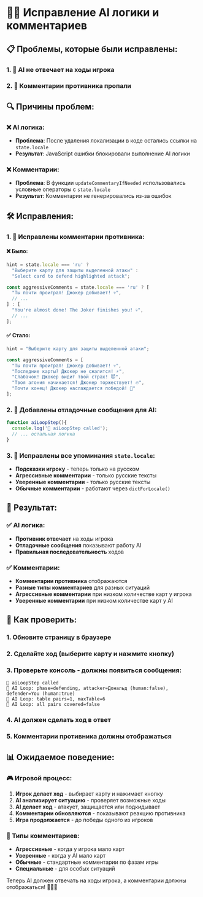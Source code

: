 # 🤖💬 Исправление AI логики и комментариев

## 📋 Проблемы, которые были исправлены:

### 1. 🤖 AI не отвечает на ходы игрока
### 2. 💬 Комментарии противника пропали

## 🔍 Причины проблем:

### ❌ AI логика:
- **Проблема**: После удаления локализации в коде остались ссылки на `state.locale`
- **Результат**: JavaScript ошибки блокировали выполнение AI логики

### ❌ Комментарии:
- **Проблема**: В функции `updateCommentaryIfNeeded` использовались условные операторы с `state.locale`
- **Результат**: Комментарии не генерировались из-за ошибок

## 🛠️ Исправления:

### 1. 💬 Исправлены комментарии противника:

#### ❌ Было:
```javascript
hint = state.locale === 'ru' ? 
  "Выберите карту для защиты выделенной атаки" :
  "Select card to defend highlighted attack";

const aggressiveComments = state.locale === 'ru' ? [
  "Ты почти проиграл! Джокер добивает! 💀",
  // ...
] : [
  "You're almost done! The Joker finishes you! 💀",
  // ...
];
```

#### ✅ Стало:
```javascript
hint = "Выберите карту для защиты выделенной атаки";

const aggressiveComments = [
  "Ты почти проиграл! Джокер добивает! 💀",
  "Последние карты? Джокер не сжалится! ⚡",
  "Слабачок! Джокер видит твой страх! 😈",
  "Твоя агония начинается! Джокер торжествует! 🔥",
  "Почти конец! Джокер наслаждается победой! 👑"
];
```

### 2. 🤖 Добавлены отладочные сообщения для AI:

```javascript
function aiLoopStep(){
  console.log('🤖 aiLoopStep called');
  // ... остальная логика
}
```

### 3. 🔧 Исправлены все упоминания `state.locale`:

- **Подсказки игроку** - теперь только на русском
- **Агрессивные комментарии** - только русские тексты
- **Уверенные комментарии** - только русские тексты
- **Обычные комментарии** - работают через `dictForLocale()`

## 🎯 Результат:

### ✅ AI логика:
- **Противник отвечает** на ходы игрока
- **Отладочные сообщения** показывают работу AI
- **Правильная последовательность** ходов

### ✅ Комментарии:
- **Комментарии противника** отображаются
- **Разные типы комментариев** для разных ситуаций
- **Агрессивные комментарии** при низком количестве карт у игрока
- **Уверенные комментарии** при низком количестве карт у AI

## 🚀 Как проверить:

### 1. Обновите страницу в браузере
### 2. Сделайте ход (выберите карту и нажмите кнопку)
### 3. Проверьте консоль - должны появиться сообщения:
```
🤖 aiLoopStep called
🤖 AI Loop: phase=defending, attacker=Дональд (human:false), defender=You (human:true)
🤖 AI Loop: table pairs=1, maxTable=6
🤖 AI Loop: all pairs covered=false
```

### 4. AI должен сделать ход в ответ
### 5. Комментарии противника должны отображаться

## 📊 Ожидаемое поведение:

### 🎮 Игровой процесс:
1. **Игрок делает ход** - выбирает карту и нажимает кнопку
2. **AI анализирует ситуацию** - проверяет возможные ходы
3. **AI делает ход** - атакует, защищается или подкидывает
4. **Комментарии обновляются** - показывают реакцию противника
5. **Игра продолжается** - до победы одного из игроков

### 💬 Типы комментариев:
- **Агрессивные** - когда у игрока мало карт
- **Уверенные** - когда у AI мало карт  
- **Обычные** - стандартные комментарии по фазам игры
- **Специальные** - для особых ситуаций

Теперь AI должен отвечать на ходы игрока, а комментарии должны отображаться! 🎉🤖💬


